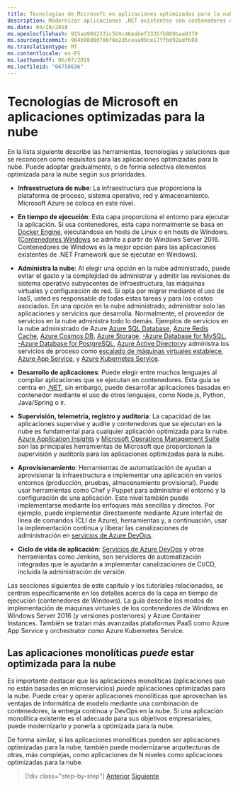 ```yaml
---
title: Tecnologías de Microsoft en aplicaciones optimizadas para la nube
description: Modernizar aplicaciones .NET existentes con contenedores de Windows y la nube de Azure | Tecnologías de Microsoft en aplicaciones optimizadas para la nube
ms.date: 04/28/2018
ms.openlocfilehash: 915aa99d2331c5b9c46eabef3335fb809baa9370
ms.sourcegitcommit: 904b98d8d706f0e2d5ceaa00ce17ffbd92adfb88
ms.translationtype: MT
ms.contentlocale: es-ES
ms.lasthandoff: 06/07/2019
ms.locfileid: "66758636"
---
```

# <a name="microsoft-technologies-in-cloud-optimized-applications"></a>Tecnologías de Microsoft en aplicaciones optimizadas para la nube

En la lista siguiente describe las herramientas, tecnologías y soluciones que se reconocen como requisitos para las aplicaciones optimizadas para la nube. Puede adoptar gradualmente, o de forma selectiva elementos optimizada para la nube según sus prioridades.

- **Infraestructura de nube**: La infraestructura que proporciona la plataforma de proceso, sistema operativo, red y almacenamiento. Microsoft Azure se coloca en este nivel.

- **En tiempo de ejecución**: Esta capa proporciona el entorno para ejecutar la aplicación. Si usa contenedores, esta capa normalmente se basa en [Docker Engine](https://docs.docker.com/engine/), ejecutándose en hosts de Linux o en hosts de Windows. ([Contenedores Windows](https://docs.microsoft.com/virtualization/windowscontainers/about/) se admite a partir de Windows Server 2016. Contenedores de Windows es la mejor opción para las aplicaciones existentes de .NET Framework que se ejecutan en Windows).

- **Administra la nube**: Al elegir una opción en la nube administrado, puede evitar el gasto y la complejidad de administrar y admitir las revisiones de sistema operativo subyacentes de infraestructura, las máquinas virtuales y configuración de red. Si opta por migrar mediante el uso de IaaS, usted es responsable de todas estas tareas y para los costos asociados. En una opción en la nube administrado, administrar solo las aplicaciones y servicios que desarrolla. Normalmente, el proveedor de servicios en la nube administra todo lo demás. Ejemplos de servicios en la nube administrado de Azure [Azure SQL Database](https://azure.microsoft.com/services/sql-database), [Azure Redis Cache](https://azure.microsoft.com/services/cache/), [Azure Cosmos DB](https://azure.microsoft.com/services/cosmos-db/), [Azure Storage](https://azure.microsoft.com/services/storage/), [-Azure Database for MySQL](https://azure.microsoft.com/services/mysql/), [-Azure Database for PostgreSQL](https://azure.microsoft.com/services/postgresql/), [Azure Active Directory](https://azure.microsoft.com/services/active-directory/)y administra los servicios de proceso como [escalado de máquinas virtuales establece](https://azure.microsoft.com/services/virtual-machine-scale-sets/), [Azure App Service](https://azure.microsoft.com/services/app-service/), y [Azure Kubernetes Service](https://azure.microsoft.com/services/container-service/).

- **Desarrollo de aplicaciones**: Puede elegir entre muchos lenguajes al compilar aplicaciones que se ejecutan en contenedores. Esta guía se centra en [.NET](https://www.microsoft.com/net), sin embargo, puede desarrollar aplicaciones basadas en contenedor mediante el uso de otros lenguajes, como Node.js, Python, Java/Spring o ir.

- **Supervisión, telemetría, registro y auditoría**: La capacidad de las aplicaciones supervise y audite y contenedores que se ejecutan en la nube es fundamental para cualquier aplicación optimizada para la nube. [Azure Application Insights](https://azure.microsoft.com/services/application-insights/) y [Microsoft Operations Management Suite](https://www.microsoft.com/cloud-platform/operations-management-suite) son las principales herramientas de Microsoft que proporcionan la supervisión y auditoría para las aplicaciones optimizadas para la nube.

- **Aprovisionamiento**: Herramientas de automatización de ayudan a aprovisionar la infraestructura e implementar una aplicación en varios entornos (producción, pruebas, almacenamiento provisional). Puede usar herramientas como Chef y Puppet para administrar el entorno y la configuración de una aplicación. Este nivel también puede implementarse mediante los enfoques más sencillas y directos. Por ejemplo, puede implementar directamente mediante Azure interfaz de línea de comandos (CLI de Azure), herramientas y, a continuación, usar la implementación continua y liberar las canalizaciones de administración en [servicios de Azure DevOps](https://azure.microsoft.com/services/devops/).

- **Ciclo de vida de aplicación**: [Servicios de Azure DevOps](https://azure.microsoft.com/services/devops/) y otras herramientas como Jenkins, son servidores de automatización integradas que le ayudarán a implementar canalizaciones de CI/CD, incluida la administración de versión.

Las secciones siguientes de este capítulo y los tutoriales relacionados, se centran específicamente en los detalles acerca de la capa en tiempo de ejecución (contenedores de Windows). La guía describe los modos de implementación de máquinas virtuales de los contenedores de Windows en Windows Server 2016 (y versiones posteriores) y Azure Container Instances. También se tratan más avanzadas plataformas PaaS como Azure App Service y orchestrator como Azure Kubernetes Service.

## <a name="monolithic-applications-can-be-cloud-optimized"></a>Las aplicaciones monolíticas *puede* estar optimizada para la nube

Es importante destacar que las aplicaciones monolíticas (aplicaciones que no están basadas en microservicios) *puede* aplicaciones optimizadas para la nube. Puede crear y operar aplicaciones monolíticas que aprovechan las ventajas de informática de modelo mediante una combinación de contenedores, la entrega continua y DevOps en la nube. Si una aplicación monolítica existente es el adecuado para sus objetivos empresariales, puede modernizarlo y ponerla a optimizada para la nube.

De forma similar, si las aplicaciones monolíticas pueden ser aplicaciones optimizadas para la nube, también puede modernizarse arquitecturas de otras, más complejas, como aplicaciones de N niveles como aplicaciones optimizadas para la nube.

>[!div class="step-by-step"]
>[Anterior](reasons-to-modernize-existing-net-apps-to-cloud-optimized-applications.md)
>[Siguiente](what-about-cloud-native-applications.md)
